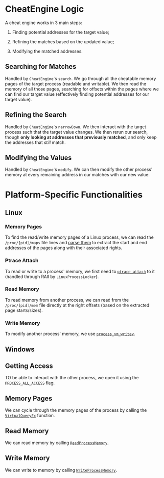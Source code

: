 # CheatEngine Logic
A cheat engine works in 3 main steps:

1. Finding potential addresses for the target value;

2. Refining the matches based on the updated value;

3. Modifying the matched addresses.

## Searching for Matches
Handled by `CheatEngine`'s `search`. We go through all the cheatable memory pages of the target process
(readable and writable). We then read the memory of all those pages, searching for offsets within the pages
where we can find our target value (effectively finding potential addresses for our target value).

## Refining the Search
Handled by `CheatEngine`'s `narrowDown`. We then interact with the target process such that the target value changes. We then rerun our search, though
**only looking at addresses that previously matched**, and only keep the addresses that *still* match.

## Modifying the Values
Handled by `CheatEngine`'s `modify`.
We can then modify the other process' memory at every remaining address in our matches with our new value.

# Platform-Specific Functionalities

## Linux
### Memory Pages
To find the read/write memory pages of a Linux process, we can read the `/proc/[pid]/maps` file lines and [parse them](https://stackoverflow.com/a/1401595)
to extract the start and end addresses of the pages along with their associated rights.

### Ptrace Attach
To read or write to a process' memory, we first need to [`ptrace attach`](http://man7.org/linux/man-pages/man2/ptrace.2.html) to
it (handled through RAII by `LinuxProcessLocker`).

### Read Memory
To read memory from another process, we can read from the `/proc/[pid]/mem` file directly at the right offsets (based
on the extracted page starts/sizes).

### Write Memory
To modify another process' memory, we use [`process_vm_writev`](https://linux.die.net/man/2/process_vm_writev).

## Windows
## Getting Access
TO be able to interact with the other process, we open it using the [`PROCESS_ALL_ACCESS`](https://msdn.microsoft.com/en-us/library/windows/desktop/ms684880(v=vs.85).aspx)
flag.

## Memory Pages
We can cycle through the memory pages of the process by calling the [`VirtualQueryEx`](https://msdn.microsoft.com/en-us/library/windows/desktop/aa366907(v=vs.85).aspx)
function.

## Read Memory
We can read memory by calling [`ReadProcessMemory`](https://msdn.microsoft.com/en-us/library/windows/desktop/ms680553(v=vs.85).aspx).

## Write Memory
We can write to memory by calling [`WriteProcessMemory`](https://msdn.microsoft.com/en-us/library/windows/desktop/ms681674(v=vs.85).aspx).
